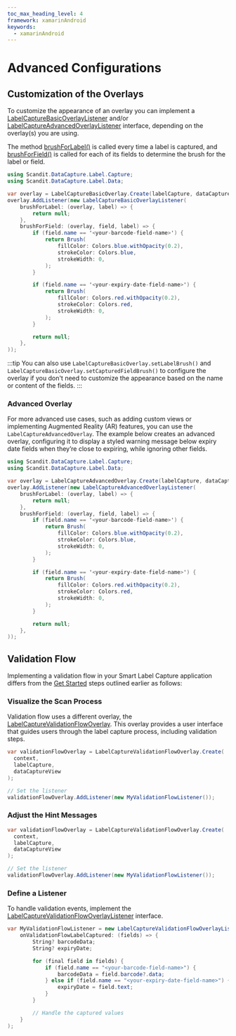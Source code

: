 ```yaml
---
toc_max_heading_level: 4
framework: xamarinAndroid
keywords:
  - xamarinAndroid
---
```


# Advanced Configurations

## Customization of the Overlays

To customize the appearance of an overlay you can implement a [LabelCaptureBasicOverlayListener](https://docs.scandit.com/7.6/data-capture-sdk/xamarin.android/label-capture/api/ui/label-capture-basic-overlay-listener.html#interface-scandit.datacapture.label.ui.ILabelCaptureBasicOverlayListener) and/or [LabelCaptureAdvancedOverlayListener](https://docs.scandit.com/7.6/data-capture-sdk/xamarin.android/label-capture/api/ui/label-capture-advanced-overlay-listener.html) interface, depending on the overlay(s) you are using.

The method [brushForLabel()](https://docs.scandit.com/7.6/data-capture-sdk/xamarin.android/label-capture/api/ui/label-capture-basic-overlay-listener.html#method-scandit.datacapture.label.ui.ILabelCaptureBasicOverlayListener.BrushForLabel) is called every time a label is captured, and [brushForField()](https://docs.scandit.com/7.6/data-capture-sdk/xamarin.android/label-capture/api/ui/label-capture-basic-overlay-listener.html#method-scandit.datacapture.label.ui.ILabelCaptureBasicOverlayListener.BrushForField) is called for each of its fields to determine the brush for the label or field.

```csharp
using Scandit.DataCapture.Label.Capture;
using Scandit.DataCapture.Label.Data;

var overlay = LabelCaptureBasicOverlay.Create(labelCapture, dataCaptureView);
overlay.AddListener(new LabelCaptureBasicOverlayListener(
    brushForLabel: (overlay, label) => {
        return null;
    },
    brushForField: (overlay, field, label) => {
        if (field.name == '<your-barcode-field-name>') {
            return Brush(
                fillColor: Colors.blue.withOpacity(0.2),
                strokeColor: Colors.blue,
                strokeWidth: 0,
            );
        }

        if (field.name == '<your-expiry-date-field-name>') {
            return Brush(
                fillColor: Colors.red.withOpacity(0.2),
                strokeColor: Colors.red,
                strokeWidth: 0,
            );
        }

        return null;
    },
));
```

:::tip
You can also use `LabelCaptureBasicOverlay.setLabelBrush()` and `LabelCaptureBasicOverlay.setCapturedFieldBrush()` to configure the overlay if you don't need to customize the appearance based on the name or content of the fields.
:::

### Advanced Overlay

For more advanced use cases, such as adding custom views or implementing Augmented Reality (AR) features, you can use the `LabelCaptureAdvancedOverlay`. The example below creates an advanced overlay, configuring it to display a styled warning message below expiry date fields when they’re close to expiring, while ignoring other fields.

```csharp
using Scandit.DataCapture.Label.Capture;
using Scandit.DataCapture.Label.Data;

var overlay = LabelCaptureAdvancedOverlay.Create(labelCapture, dataCaptureView);
overlay.AddListener(new LabelCaptureAdvancedOverlayListener(
    brushForLabel: (overlay, label) => {
        return null;
    },
    brushForField: (overlay, field, label) => {
        if (field.name == '<your-barcode-field-name>') {
            return Brush(
                fillColor: Colors.blue.withOpacity(0.2),
                strokeColor: Colors.blue,
                strokeWidth: 0,
            );
        }

        if (field.name == '<your-expiry-date-field-name>') {
            return Brush(
                fillColor: Colors.red.withOpacity(0.2),
                strokeColor: Colors.red,
                strokeWidth: 0,
            );
        }

        return null;
    },
));
```

## Validation Flow

Implementing a validation flow in your Smart Label Capture application differs from the [Get Started](/sdks/xamarin/android/label-capture/get-started.md) steps outlined earlier as follows:

### Visualize the Scan Process

Validation flow uses a different overlay, the [LabelCaptureValidationFlowOverlay](https://docs.scandit.com/7.6/data-capture-sdk/xamarin.android/label-capture/api/ui/label-capture-validation-flow-overlay.html). This overlay provides a user interface that guides users through the label capture process, including validation steps.

```csharp
var validationFlowOverlay = LabelCaptureValidationFlowOverlay.Create(
  context,
  labelCapture,
  dataCaptureView
);

// Set the listener
validationFlowOverlay.AddListener(new MyValidationFlowListener());
```

### Adjust the Hint Messages

```csharp
var validationFlowOverlay = LabelCaptureValidationFlowOverlay.Create(
  context,
  labelCapture,
  dataCaptureView
);

// Set the listener
validationFlowOverlay.AddListener(new MyValidationFlowListener());
```

### Define a Listener

To handle validation events, implement the [LabelCaptureValidationFlowOverlayListener](https://docs.scandit.com/7.6/data-capture-sdk/xamarin.android/label-capture/api/ui/label-capture-validation-flow-listener.html) interface.

```csharp
var MyValidationFlowListener = new LabelCaptureValidationFlowOverlayListener(
    onValidationFlowLabelCaptured: (fields) => {
        String? barcodeData;
        String? expiryDate;

        for (final field in fields) {
            if (field.name == "<your-barcode-field-name>") {
                barcodeData = field.barcode?.data;
            } else if (field.name == "<your-expiry-date-field-name>") {
                expiryDate = field.text;
            }
        }

        // Handle the captured values
    }
);
```